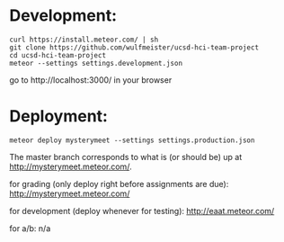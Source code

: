 # Development:

```
curl https://install.meteor.com/ | sh
git clone https://github.com/wulfmeister/ucsd-hci-team-project
cd ucsd-hci-team-project
meteor --settings settings.development.json
```
go to http://localhost:3000/ in your browser

# Deployment:

```
meteor deploy mysterymeet --settings settings.production.json
```

The master branch corresponds to what is (or should be) up at http://mysterymeet.meteor.com/.


for grading (only deploy right before assignments are due):
http://mysterymeet.meteor.com/

for development (deploy whenever for testing):
http://eaat.meteor.com/

for a/b:
n/a